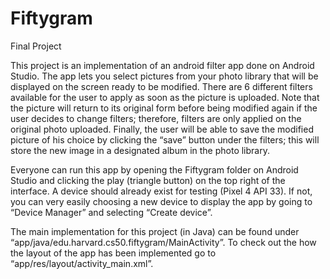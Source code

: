 # Fiftygram
Final Project

This project is an implementation of an android filter app done on Android Studio. The app lets you select pictures from your photo library that will be displayed on the screen ready to be modified. There are 6 different filters available for the user to apply as soon as the picture is uploaded. Note that the picture will return to its original form before being modified again if the user decides to change filters; therefore, filters are only applied on the original photo uploaded. Finally, the user will be able to save the modified picture of his choice by clicking the “save” button under the filters; this will store the new image in a designated album in the photo library.

Everyone can run this app by opening the Fiftygram folder on Android Studio and clicking the play (triangle button) on the top right of the interface. A device should already exist for testing (Pixel 4 API 33). If not, you can very easily choosing a new device to display the app by going to “Device Manager” and selecting “Create device”.

The main implementation for this project (in Java) can be found under “app/java/edu.harvard.cs50.fiftygram/MainActivity”. To check out the how the layout of the app has been implemented go to “app/res/layout/activity_main.xml”.
